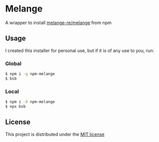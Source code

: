 # Melange

A wrapper to install [melange-re/melange](https://github.com/melange-re/melange) from npm

## Usage

I created this installer for personal use, but if it is of any use to you, run:

### Global

```sh
$ npm i -g npm-melange
$ bsb
```

### Local

```sh
$ npm i -D npm-melange
$ npx bsb
```

## License

This project is distributed under the [MIT license](LICENSE)
